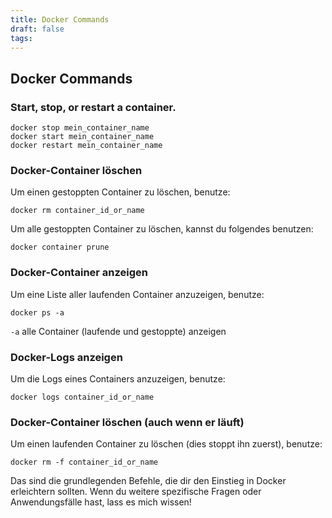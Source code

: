 ```yaml
---
title: Docker Commands
draft: false
tags:
---
```

## Docker Commands
### Start, stop, or restart a container.

```
docker stop mein_container_name 
docker start mein_container_name 
docker restart mein_container_name 
```
### Docker-Container löschen

Um einen gestoppten Container zu löschen, benutze:
```
docker rm container_id_or_name
```

Um alle gestoppten Container zu löschen, kannst du folgendes benutzen:
```
docker container prune
```
### Docker-Container anzeigen

Um eine Liste aller laufenden Container anzuzeigen, benutze:
```
docker ps -a
```

`-a` alle Container (laufende und gestoppte) anzeigen
### Docker-Logs anzeigen

Um die Logs eines Containers anzuzeigen, benutze:
```
docker logs container_id_or_name
```
### Docker-Container löschen (auch wenn er läuft)

Um einen laufenden Container zu löschen (dies stoppt ihn zuerst), benutze:
```
docker rm -f container_id_or_name
```

Das sind die grundlegenden Befehle, die dir den Einstieg in Docker erleichtern sollten. Wenn du weitere spezifische Fragen oder Anwendungsfälle hast, lass es mich wissen!